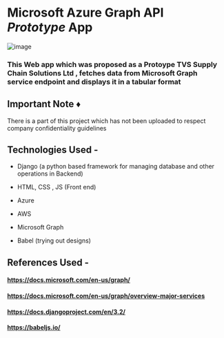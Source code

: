 # Microsoft Azure Graph API *Prototype* App
![image](https://user-images.githubusercontent.com/60535124/125837303-d3ba6419-437a-4c37-a83c-da6ec2181e3f.png)


### This Web app which was proposed as a **Protoype** TVS Supply Chain Solutions Ltd , fetches data from Microsoft Graph service endpoint and displays it in a tabular format

## Important Note :diamonds:  

There is a part of this project which has not been uploaded to respect company confidentiality guidelines

## Technologies Used -  

- Django (a python based framework for managing database and other operations in Backend)

- HTML, CSS , JS (Front end)

- Azure

- AWS 

- Microsoft Graph

- Babel (trying out designs)
 
 ## References Used - 
 
 #### https://docs.microsoft.com/en-us/graph/
 
 #### https://docs.microsoft.com/en-us/graph/overview-major-services
 
 #### https://docs.djangoproject.com/en/3.2/
 
 #### https://babeljs.io/

